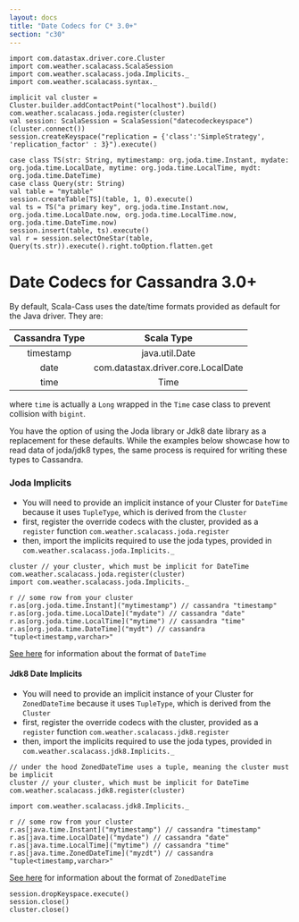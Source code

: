 ```yaml
---
layout: docs
title: "Date Codecs for C* 3.0+"
section: "c30"
---
```

```tut:invisible
import com.datastax.driver.core.Cluster
import com.weather.scalacass.ScalaSession
import com.weather.scalacass.joda.Implicits._
import com.weather.scalacass.syntax._

implicit val cluster = Cluster.builder.addContactPoint("localhost").build()
com.weather.scalacass.joda.register(cluster)
val session: ScalaSession = ScalaSession("datecodeckeyspace")(cluster.connect())
session.createKeyspace("replication = {'class':'SimpleStrategy', 'replication_factor' : 3}").execute()

case class TS(str: String, mytimestamp: org.joda.time.Instant, mydate: org.joda.time.LocalDate, mytime: org.joda.time.LocalTime, mydt: org.joda.time.DateTime)
case class Query(str: String)
val table = "mytable"
session.createTable[TS](table, 1, 0).execute()
val ts = TS("a primary key", org.joda.time.Instant.now, org.joda.time.LocalDate.now, org.joda.time.LocalTime.now, org.joda.time.DateTime.now)
session.insert(table, ts).execute()
val r = session.selectOneStar(table, Query(ts.str)).execute().right.toOption.flatten.get
```

# Date Codecs for Cassandra 3.0+

By default, Scala-Cass uses the date/time formats provided as default for the Java driver. They are:

| Cassandra Type |           Scala Type               |
|:--------------:|:----------------------------------:|
| timestamp      | java.util.Date                     |
| date           | com.datastax.driver.core.LocalDate |
| time           | Time                               |

where `time` is actually a `Long` wrapped in the `Time` case class to prevent collision with `bigint`.

You have the option of using the Joda library or Jdk8 date library as a replacement for these defaults. While the 
examples below showcase how to read data of joda/jdk8 types, the same process is required for writing these types to
Cassandra.

### Joda Implicits

* You will need to provide an implicit instance of your Cluster for `DateTime` because it uses `TupleType`, which 
is derived from the `Cluster`
* first, register the override codecs with the cluster, provided as a `register` function 
`com.weather.scalacass.joda.register`
* then, import the implicits required to use the joda types, provided in `com.weather.scalacass.joda.Implicits._`

```tut
cluster // your cluster, which must be implicit for DateTime
com.weather.scalacass.joda.register(cluster)
import com.weather.scalacass.joda.Implicits._

r // some row from your cluster
r.as[org.joda.time.Instant]("mytimestamp") // cassandra "timestamp"
r.as[org.joda.time.LocalDate]("mydate") // cassandra "date"
r.as[org.joda.time.LocalTime]("mytime") // cassandra "time"
r.as[org.joda.time.DateTime]("mydt") // cassandra "tuple<timestamp,varchar>"
```

[See here](https://datastax.github.io/java-driver/manual/custom_codecs/extras/#joda-time) for information about the 
format of `DateTime`

#### Jdk8 Date Implicits

* You will need to provide an implicit instance of your Cluster for `ZonedDateTime` because it uses `TupleType`, which 
is derived from the `Cluster`
* first, register the override codecs with the cluster, provided as a `register` function 
`com.weather.scalacass.jdk8.register`
* then, import the implicits required to use the joda types, provided in `com.weather.scalacass.jdk8.Implicits._`

```tut
// under the hood ZonedDateTime uses a tuple, meaning the cluster must be implicit
cluster // your cluster, which must be implicit for DateTime
com.weather.scalacass.jdk8.register(cluster)

import com.weather.scalacass.jdk8.Implicits._

r // some row from your cluster
r.as[java.time.Instant]("mytimestamp") // cassandra "timestamp"
r.as[java.time.LocalDate]("mydate") // cassandra "date"
r.as[java.time.LocalTime]("mytime") // cassandra "time"
r.as[java.time.ZonedDateTime]("myzdt") // cassandra "tuple<timestamp,varchar>"
```

[See here](https://datastax.github.io/java-driver/manual/custom_codecs/extras/#jdk-8) for information about the format 
of `ZonedDateTime`

```tut:invisible
session.dropKeyspace.execute()
session.close()
cluster.close()
```
